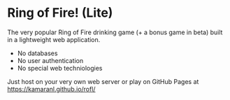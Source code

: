 # Ring of Fire! (Lite)

The very popular Ring of Fire drinking game (+ a bonus game in beta) built in a lightweight web application.

- No databases
- No user authentication
- No special web techniologies

Just host on your very own web server or play on GitHub Pages at <https://kamaranl.github.io/rofl/>
